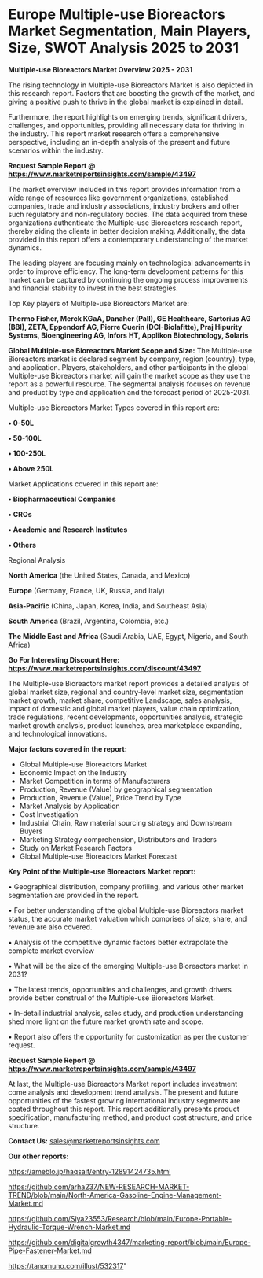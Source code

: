 # Europe Multiple-use Bioreactors Market Segmentation, Main Players, Size, SWOT Analysis 2025 to 2031

<Strong> Multiple-use Bioreactors Market Overview 2025 - 2031</strong>

The rising technology in Multiple-use Bioreactors Market is also depicted in this research report. Factors that are boosting the growth of the market, and giving a positive push to thrive in the global market is explained in detail.

Furthermore, the report highlights on emerging trends, significant drivers, challenges, and opportunities, providing all necessary data for thriving in the industry. This report market research offers a comprehensive perspective, including an in-depth analysis of the present and future scenarios within the industry.

<strong>Request Sample Report @ <a href=https://www.marketreportsinsights.com/sample/43497>https://www.marketreportsinsights.com/sample/43497</a></strong>

The market overview included in this report provides information from a wide range of resources like government organizations, established companies, trade and industry associations, industry brokers and other such regulatory and non-regulatory bodies. The data acquired from these organizations authenticate the Multiple-use Bioreactors research report, thereby aiding the clients in better decision making. Additionally, the data provided in this report offers a contemporary understanding of the market dynamics.

The leading players are focusing mainly on technological advancements in order to improve efficiency. The long-term development patterns for this market can be captured by continuing the ongoing process improvements and financial stability to invest in the best strategies.

Top Key players of Multiple-use Bioreactors Market are:

<strong>Thermo Fisher, Merck KGaA, Danaher (Pall), GE Healthcare, Sartorius AG (BBI), ZETA, Eppendorf AG, Pierre Guerin (DCI-Biolafitte), Praj Hipurity Systems, Bioengineering AG, Infors HT, Applikon Biotechnology, Solaris</strong>

<strong><b>Global Multiple-use Bioreactors Market Scope and Size:</b></strong>
The Multiple-use Bioreactors market is declared segment by company, region (country), type, and application. Players, stakeholders, and other participants in the global Multiple-use Bioreactors market will gain the market scope as they use the report as a powerful resource. The segmental analysis focuses on revenue and product by type and application and the forecast period of 2025-2031.

Multiple-use Bioreactors Market Types covered in this report are:

<strong>•  0-50L

•  50-100L

•  100-250L

•  Above 250L</strong>

Market Applications covered in this report are:

<strong>•  Biopharmaceutical Companies

•  CROs

•  Academic and Research Institutes

•  Others</strong> 

Regional Analysis

<strong>North America</strong> (the United States, Canada, and Mexico)

<strong>Europe</strong> (Germany, France, UK, Russia, and Italy)

<strong>Asia-Pacific</strong> (China, Japan, Korea, India, and Southeast Asia)

<strong>South America</strong> (Brazil, Argentina, Colombia, etc.)

<strong>The Middle East and Africa</strong> (Saudi Arabia, UAE, Egypt, Nigeria, and South Africa)

<strong>Go For Interesting Discount Here: <a href=https://www.marketreportsinsights.com/discount/43497>https://www.marketreportsinsights.com/discount/43497</a></strong>

The Multiple-use Bioreactors market report provides a detailed analysis of global market size, regional and country-level market size, segmentation market growth, market share, competitive Landscape, sales analysis, impact of domestic and global market players, value chain optimization, trade regulations, recent developments, opportunities analysis, strategic market growth analysis, product launches, area marketplace expanding, and technological innovations.

<strong><b>Major factors covered in the report:</b></strong>
<ul>
  <li>Global Multiple-use Bioreactors Market </li>
  <li>Economic Impact on the Industry</li>
  <li>Market Competition in terms of Manufacturers</li>
  <li>Production, Revenue (Value) by geographical segmentation</li>
  <li>Production, Revenue (Value), Price Trend by Type</li>
  <li>Market Analysis by Application</li>
  <li>Cost Investigation</li>
  <li>Industrial Chain, Raw material sourcing strategy and Downstream Buyers</li>
  <li>Marketing Strategy comprehension, Distributors and Traders</li>
  <li>Study on Market Research Factors</li>
  <li>Global Multiple-use Bioreactors Market Forecast</li>
</ul>

<strong><b>Key Point of the Multiple-use Bioreactors Market report:</b></strong>

• Geographical distribution, company profiling, and various other market segmentation are provided in the report.

• For better understanding of the global Multiple-use Bioreactors market status, the accurate market valuation which comprises of size, share, and revenue are also covered.

• Analysis of the competitive dynamic factors better extrapolate the complete market overview

• What will be the size of the emerging Multiple-use Bioreactors market in 2031?

• The latest trends, opportunities and challenges, and growth drivers provide better construal of the Multiple-use Bioreactors Market.

• In-detail industrial analysis, sales study, and production understanding shed more light on the future market growth rate and scope.

• Report also offers the opportunity for customization as per the customer request.

<strong>Request Sample Report @ <a href=https://www.marketreportsinsights.com/sample/43497>https://www.marketreportsinsights.com/sample/43497</a></strong>

At last, the Multiple-use Bioreactors Market report includes investment come analysis and development trend analysis. The present and future opportunities of the fastest growing international industry segments are coated throughout this report. This report additionally presents product specification, manufacturing method, and product cost structure, and price structure.

<strong>Contact Us:</strong>
sales@marketreportsinsights.com

<strong>Our other reports:</strong>

<a href=https://ameblo.jp/haqsaif/entry-12891424735.html>https://ameblo.jp/haqsaif/entry-12891424735.html</a>

<a href=https://github.com/arha237/NEW-RESEARCH-MARKET-TREND/blob/main/North-America-Gasoline-Engine-Management-Market.md>https://github.com/arha237/NEW-RESEARCH-MARKET-TREND/blob/main/North-America-Gasoline-Engine-Management-Market.md</a>

<a href=https://github.com/Siya23553/Research/blob/main/Europe-Portable-Hydraulic-Torque-Wrench-Market.md>https://github.com/Siya23553/Research/blob/main/Europe-Portable-Hydraulic-Torque-Wrench-Market.md</a>

<a href=https://github.com/digitalgrowth4347/marketing-report/blob/main/Europe-Pipe-Fastener-Market.md>https://github.com/digitalgrowth4347/marketing-report/blob/main/Europe-Pipe-Fastener-Market.md</a>

<a href=https://tanomuno.com/illust/532317>https://tanomuno.com/illust/532317</a>"
